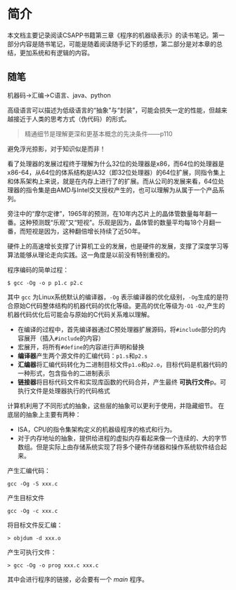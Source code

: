 # 简介

本文档主要记录阅读CSAPP书籍第三章《程序的机器级表示》的读书笔记。第一部分内容是随书笔记，可能是随着阅读随手记下的感想，第二部分是对本章的总结，更加系统和有逻辑的内容。

## 随笔
机器码->汇编->C语言、java、python

高级语言可以描述为低级语言的“抽象”与“封装”，可能会损失一定的性能，但越来越接近于人类的思考方式（伪代码）的形式。

> 精通细节是理解更深和更基本概念的先决条件——p110

避免浮光掠影，对于知识似是而非！

看了处理器的发展过程终于理解为什么32位的处理器是x86，而64位的处理器是x86-64，从64位的体系结构是IA32（即32位处理器）的64位扩展，同指令集上和体系架构上来说，就是在内存上进行了的扩展。而从公司的发展来看，64位处理器的指令集是由AMD与Intel交叉授权产生的，也可以理解为从属于一个产品系列。

旁注中的“摩尔定律”，1965年的预测，在10年内芯片上的晶体管数量每年翻一番。这种预测既“乐观”又“短视”。乐观是因为，晶体管的数量平均每18个月翻一番，而短视是因为，这种翻倍增长持续了近50年。

硬件上的高速增长支撑了计算机工业的发展，也是硬件的发展，支撑了深度学习等算法能够从理论走向实践。这一角度是以前没有特别重视的。

程序编码的简单过程：

```shell
$ gcc -Og -o p p1.c p2.c
```
其中 `gcc` 为Linux系统默认的编译器，`-Og` 表示编译器的优化级别，`-Og`生成的是符合原始C代码整体结构的机器代码的优化等级。更高的优化等级为`-O1` `-O2`,产生的机器代码优化后可能会与原始的C代码关系难以理解。

- 在编译的过程中，首先编译器通过C预处理器扩展源码，将`#include`部分的内容展开（插入`#include`的内容）
- 宏展开，将所有`#define`的内容进行声明和替换
- **编译器**产生两个源文件的汇编代码：`p1.s`和`p2.s`
- **汇编器**将汇编代码转化为二进制目标文件`p1.o`和`p2.o`，目标代码是机器代码的一种形式，包含指令的二进制表示
- **链接器**将目标代码文件和实现库函数的代码合并，产生最终 **可执行文件**p。可执行文件是处理器执行的代码格式

计算机利用了不同形式的抽象，这些层的抽象可以更利于使用，并隐藏细节。
在底层的抽象上主要有两种：

- ISA，CPU的指令集架构定义的机器级程序的格式和行为。
- 对于内存地址的抽象，提供给进程的虚拟内存看起来像一个连续的、大的字节数组。但是实际上由存储系统实现了将多个硬件存储器和操作系统软件结合起来。

产生汇编代码：

```shell
gcc -Og -S xxx.c
```

产生目标文件

```shell
gcc -Og -c xxx.c
```

将目标文件反汇编：

```shell
> objdum -d xxx.o
```

产生可执行文件：

```shell
> gcc -Og -o prog xxx.c xxx.c
```

其中会进行程序的链接，必会要有一个 *main* 程序。

